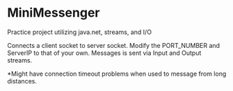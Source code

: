 # MiniMessenger
Practice project utilizing java.net, streams, and I/O


Connects a client socket to server socket. Modify the PORT_NUMBER and ServerIP to that of your own. 
Messages is sent via Input and Output streams.

*Might have connection timeout problems when used to message from long distances.
